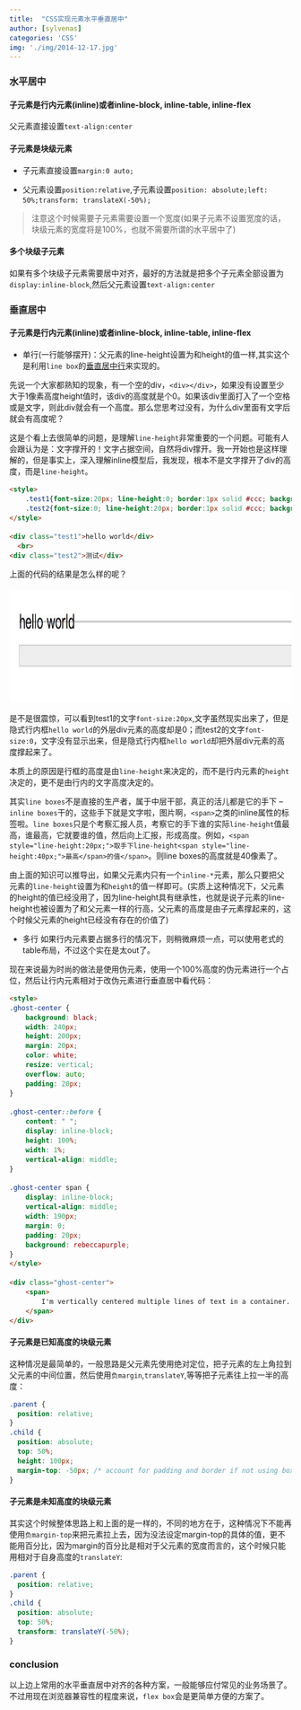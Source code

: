 ```yaml
---
title:  "CSS实现元素水平垂直居中"
author: [sylvenas]
categories: 'CSS'
img: './img/2014-12-17.jpg'
---
```

### 水平居中

#### 子元素是行内元素(inline)或者inline-block, inline-table, inline-flex
父元素直接设置`text-align:center`

#### 子元素是块级元素
* 子元素直接设置`margin:0 auto;`

* 父元素设置`position:relative`,子元素设置`position: absolute;left: 50%;transform: translateX(-50%);`

> 注意这个时候需要子元素需要设置一个宽度(如果子元素不设置宽度的话，块级元素的宽度将是100%，也就不需要所谓的水平居中了)

#### 多个块级子元素
如果有多个块级子元素需要居中对齐，最好的方法就是把多个子元素全部设置为`display:inline-block`,然后父元素设置`text-align:center`

### 垂直居中

#### 子元素是行内元素(inline)或者inline-block, inline-table, inline-flex

* 单行(一行能够摆开)：父元素的line-height设置为和height的值一样,其实这个是利用`line box`的[垂直居中行]()来实现的。

先说一个大家都熟知的现象，有一个空的div，`<div></div>`，如果没有设置至少大于1像素高度height值时，该div的高度就是个0。如果该div里面打入了一个空格或是文字，则此div就会有一个高度。那么您思考过没有，为什么div里面有文字后就会有高度呢？

这是个看上去很简单的问题，是理解`line-height`非常重要的一个问题。可能有人会跟认为是：文字撑开的！文字占据空间，自然将div撑开。我一开始也是这样理解的，但是事实上，深入理解inline模型后，我发现，根本不是文字撑开了div的高度，而是`line-height`。
``` html
<style>
    .test1{font-size:20px; line-height:0; border:1px solid #ccc; background:#eee;}
    .test2{font-size:0; line-height:20px; border:1px solid #ccc; background:#eee;}
</style>  

<div class="test1">hello world</div>
  <br>
<div class="test2">测试</div>
```
上面的代码的结果是怎么样的呢？

<div style="text-align:center;margin-top:20px" align="center">
  <img style="height:200px;" src="../images/line-height.jpeg" />
</div>  

是不是很震惊，可以看到test1的文字`font-size:20px`,文字虽然现实出来了，但是隐式行内框`hello world`的外层div元素的高度却是0；而test2的文字`font-size:0`，文字没有显示出来，但是隐式行内框`hello world`却把外层div元素的高度撑起来了。

本质上的原因是行框的高度是由`line-height`来决定的，而不是行内元素的`height`决定的，更不是由行内的文字高度决定的。

其实`line boxes`不是直接的生产者，属于中层干部，真正的活儿都是它的手下 – `inline boxes`干的，这些手下就是文字啦，图片啊，`<span>`之类的inline属性的标签啦。`line boxes`只是个考察汇报人员，考察它的手下谁的实际`line-height`值最高，谁最高，它就要谁的值，然后向上汇报，形成高度。例如，`<span style="line-height:20px;">取手下line-height<span style="line-height:40px;">最高</span>的值</span>`。则line boxes的高度就是40像素了。

由上面的知识可以推导出，如果父元素内只有一个`inline-*`元素，那么只要把父元素的`line-height`设置为和`height`的值一样即可。(实质上这种情况下，父元素的height的值已经没用了，因为line-height具有继承性，也就是说子元素的line-height也被设置为了和父元素一样的行高，父元素的高度是由子元素撑起来的，这个时候父元素的height已经没有存在的价值了)

* 多行
如果行内元素要占据多行的情况下，则稍微麻烦一点，可以使用老式的table布局，不过这个实在是太out了。

现在来说最为时尚的做法是使用伪元素，使用一个100%高度的伪元素进行一个占位，然后让行内元素相对于改伪元素进行垂直居中看代码：
``` html
<style>
.ghost-center {
    background: black;
    width: 240px;
    height: 200px;
    margin: 20px;
    color: white;
    resize: vertical;
    overflow: auto;
    padding: 20px;
}

.ghost-center::before {
    content: " ";
    display: inline-block;
    height: 100%;
    width: 1%;
    vertical-align: middle;
}

.ghost-center span {
    display: inline-block;
    vertical-align: middle;
    width: 190px;
    margin: 0;
    padding: 20px;
    background: rebeccapurple;
}
</style>

<div class="ghost-center">
    <span>
        I'm vertically centered multiple lines of text in a container. Centered with a ghost pseudoelement
    </span>
</div>
```

#### 子元素是已知高度的块级元素
这种情况是最简单的，一般思路是父元素先使用绝对定位，把子元素的左上角拉到父元素的中间位置，然后使用`负margin`,`translateY`,等等把子元素往上拉一半的高度：

``` css
.parent {
  position: relative;
}
.child {
  position: absolute;
  top: 50%;
  height: 100px;
  margin-top: -50px; /* account for padding and border if not using box-sizing: border-box; */
}
```

#### 子元素是未知高度的块级元素
其实这个时候整体思路上和上面的是一样的，不同的地方在于，这种情况下不能再使用`负margin-top`来把元素拉上去，因为没法设定margin-top的具体的值，更不能用百分比，因为margin的百分比是相对于父元素的宽度而言的，这个时候只能用相对于自身高度的`translateY`:

``` css
.parent {
  position: relative;
}
.child {
  position: absolute;
  top: 50%;
  transform: translateY(-50%);
}
```

### conclusion
以上边上常用的水平垂直居中对齐的各种方案，一般能够应付常见的业务场景了。不过用现在浏览器兼容性的程度来说，`flex box`会是更简单方便的方案了。